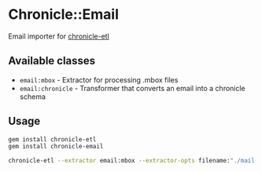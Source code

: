 # Chronicle::Email

Email importer for [chronicle-etl](https://github.com/chronicle-app/chronicle-etl)

## Available classes
- `email:mbox` - Extractor for processing .mbox files
- `email:chronicle` - Transformer that converts an email into a chronicle schema

## Usage

```bash
gem install chronicle-etl
gem install chronicle-email

chronicle-etl --extractor email:mbox --extractor-opts filename:"./mail.mbox" --transformer email:chronicle --loader stdout
```